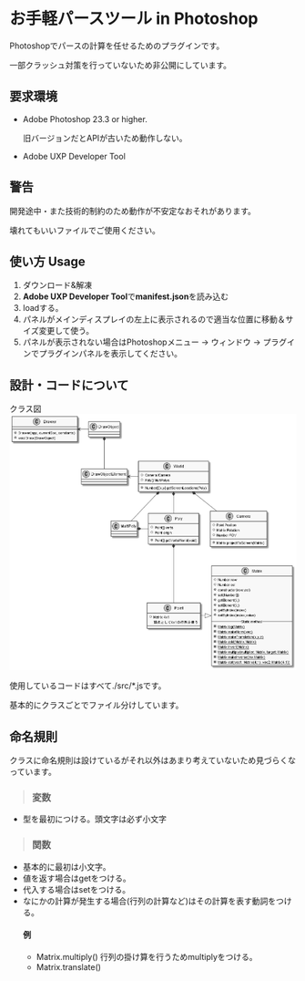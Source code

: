 # お手軽パースツール in Photoshop

Photoshopでパースの計算を任せるためのプラグインです。

一部クラッシュ対策を行っていないため非公開にしています。 

## 要求環境
* Adobe Photoshop 23.3 or higher.

    旧バージョンだとAPIが古いため動作しない。
* Adobe UXP Developer Tool

## 警告
開発途中・また技術的制約のため動作が不安定なおそれがあります。

壊れてもいいファイルでご使用ください。




## 使い方 Usage
1. ダウンロード&解凍
2. **Adobe UXP Developer Tool**で**manifest.json**を読み込む
3. loadする。
4. パネルがメインディスプレイの左上に表示されるので適当な位置に移動＆サイズ変更して使う。
5. パネルが表示されない場合はPhotoshopメニュー -> ウィンドウ -> プラグインでプラグインパネルを表示してください。

## 設計・コードについて

クラス図
![クラス図](out\graph\Architecture.png "クラス図")

使用しているコードはすべて./src/*.jsです。

基本的にクラスごとでファイル分けしています。

## 命名規則
クラスに命名規則は設けているがそれ以外はあまり考えていないため見づらくなっています。
>### 変数
* 型を最初につける。頭文字は必ず小文字

>### 関数
* 基本的に最初は小文字。
* 値を返す場合はgetをつける。
* 代入する場合はsetをつける。
* なにかの計算が発生する場合(行列の計算など)はその計算を表す動詞をつける。
    #### 例
    * Matrix.multiply() 行列の掛け算を行うためmultiplyをつける。
    * Matrix.translate()

